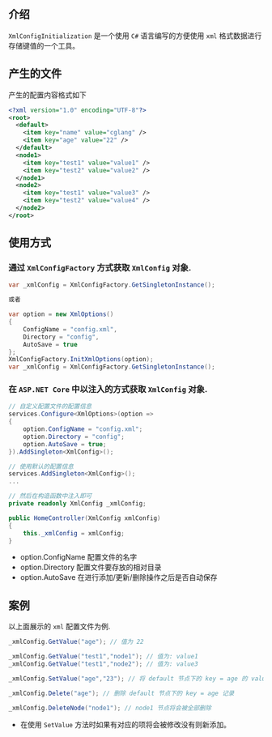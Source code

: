## 介绍

`XmlConfigInitialization` 是一个使用 `C#` 语言编写的方便使用 `xml` 格式数据进行存储键值的一个工具。

## 产生的文件

产生的配置内容格式如下

```xml
<?xml version="1.0" encoding="UTF-8"?>
<root>
  <default>
    <item key="name" value="cglang" />
    <item key="age" value="22" />
  </default>
  <node1>
    <item key="test1" value="value1" />
    <item key="test2" value="value2" />
  </node1>
  <node2>
    <item key="test1" value="value3" />
    <item key="test2" value="value4" />
  </node2>
</root>
```

## 使用方式

### 通过 `XmlConfigFactory` 方式获取 `XmlConfig` 对象.

```csharp
var _xmlConfig = XmlConfigFactory.GetSingletonInstance();

或者

var option = new XmlOptions()
{
    ConfigName = "config.xml",
    Directory = "config",
    AutoSave = true
};
XmlConfigFactory.InitXmlOptions(option);
var _xmlConfig = XmlConfigFactory.GetSingletonInstance();
```


### 在 `ASP.NET Core` 中以注入的方式获取 `XmlConfig` 对象.

```csharp
// 自定义配置文件的配置信息
services.Configure<XmlOptions>(option =>
{
    option.ConfigName = "config.xml";
    option.Directory = "config";
    option.AutoSave = true;
}).AddSingleton<XmlConfig>();

// 使用默认的配置信息
services.AddSingleton<XmlConfig>();
...

// 然后在构造函数中注入即可
private readonly XmlConfig _xmlConfig;

public HomeController(XmlConfig xmlConfig)
{
    this._xmlConfig = xmlConfig;
}
```

- option.ConfigName 配置文件的名字
- option.Directory 配置文件要存放的相对目录
- option.AutoSave 在进行添加/更新/删除操作之后是否自动保存


## 案例

以上面展示的 `xml` 配置文件为例.

```csharp
_xmlConfig.GetValue("age"); // 值为 22

_xmlConfig.GetValue("test1","node1"); // 值为: value1
_xmlConfig.GetValue("test1","node2"); // 值为: value3

_xmlConfig.SetValue("age","23"); // 将 default 节点下的 key = age 的 value 设置为 23

_xmlConfig.Delete("age"); // 删除 default 节点下的 key = age 记录

_xmlConfig.DeleteNode("node1"); // node1 节点将会被全部删除
```

- 在使用 `SetValue` 方法时如果有对应的项将会被修改没有则新添加。
